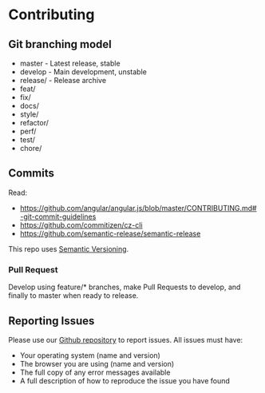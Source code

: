 # Contributing

## Git branching model
- master - Latest release, stable
- develop - Main development, unstable
- release/ - Release archive
- feat/
- fix/
- docs/
- style/
- refactor/
- perf/
- test/
- chore/

## Commits
Read:

- https://github.com/angular/angular.js/blob/master/CONTRIBUTING.md#-git-commit-guidelines
- https://github.com/commitizen/cz-cli
- https://github.com/semantic-release/semantic-release

This repo uses [Semantic Versioning](http://semver.org/).

### Pull Request
Develop using feature/* branches, make Pull Requests to develop, and finally to master when ready to release.

## Reporting Issues

Please use our <a href="http://github.com/hugeinc/orbit">Github repository</a> to report issues. All issues must have:

- Your operating system (name and version)
- The browser you are using (name and version)
- The full copy of any error messages available
- A full description of how to reproduce the issue you have found
